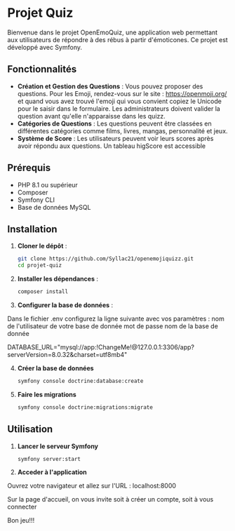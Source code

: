 # Projet Quiz

Bienvenue dans le projet OpenEmoQuiz, une application web permettant aux utilisateurs de répondre à des rébus à partir d'émoticones. Ce projet est développé avec Symfony.

## Fonctionnalités

- **Création et Gestion des Questions** : Vous pouvez proposer des questions. Pour les Emoji, rendez-vous sur le site : https://openmoji.org/ et quand vous avez trouvé l'emoji qui vous convient copiez le Unicode pour le saisir dans le formulaire. Les administrateurs doivent valider la question avant qu'elle n'apparaisse dans les quizz.
- **Catégories de Questions** : Les questions peuvent être classées en différentes catégories comme films, livres, mangas, personnalité et jeux.
- **Système de Score** : Les utilisateurs peuvent voir leurs scores après avoir répondu aux questions. Un tableau higScore est accessible

## Prérequis

- PHP 8.1 ou supérieur
- Composer
- Symfony CLI
- Base de données MySQL

## Installation

1. **Cloner le dépôt** :

   ```bash
   git clone https://github.com/Syllac21/openemojiquizz.git
   cd projet-quiz

2. **Installer les dépendances** :

    ```bash
    composer install

3. **Configurer la base de données** :

Dans le fichier .env configurez la ligne suivante avec vos paramètres :
nom de l'utilisateur de votre base de donnée
mot de passe
nom de la base de donnée


DATABASE_URL="mysql://app:!ChangeMe!@127.0.0.1:3306/app?serverVersion=8.0.32&charset=utf8mb4"

4. **Créer la base de données**

    ```bash
    symfony console doctrine:database:create

5. **Faire les migrations**

    ```bash
    symfony console doctrine:migrations:migrate

## Utilisation

1. **Lancer le serveur Symfony**

    ```bash
    symfony server:start

2. **Acceder à l'application**

Ouvrez votre navigateur et allez sur l'URL : localhost:8000

Sur la page d'accueil, on vous invite soit à créer un compte, soit à vous connecter

Bon jeu!!!
